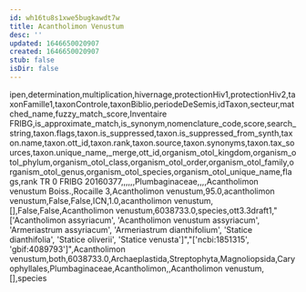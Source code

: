 ```yaml
---
id: wh16tu8s1xwe5bugkawdt7w
title: Acantholimon Venustum
desc: ''
updated: 1646650020907
created: 1646650020907
stub: false
isDir: false
---
```

ipen,determination,multiplication,hivernage,protectionHiv1,protectionHiv2,taxonFamille1,taxonControle,taxonBiblio,periodeDeSemis,idTaxon,secteur,matched_name,fuzzy_match_score,Inventaire FRIBG,is_approximate_match,is_synonym,nomenclature_code,score,search_string,taxon.flags,taxon.is_suppressed,taxon.is_suppressed_from_synth,taxon.name,taxon.ott_id,taxon.rank,taxon.source,taxon.synonyms,taxon.tax_sources,taxon.unique_name,_merge,ott_id,organism_otol_kingdom,organism_otol_phylum,organism_otol_class,organism_otol_order,organism_otol_family,organism_otol_genus,organism_otol_species,organism_otol_unique_name,flags,rank
TR 0 FRIBG 20160377,,,,,,Plumbaginaceae,,,,Acantholimon venustum Boiss.,Rocaille 3,Acantholimon venustum,95.0,acantholimon venustum,False,False,ICN,1.0,acantholimon venustum,[],False,False,Acantholimon venustum,6038733.0,species,ott3.3draft1,"['Acantholimon assyriacum', 'Acantholimon venustum assyriacum', 'Armeriastrum assyriacum', 'Armeriastrum dianthifolium', 'Statice dianthifolia', 'Statice oliverii', 'Statice venusta']","['ncbi:1851315', 'gbif:4089793']",Acantholimon venustum,both,6038733.0,Archaeplastida,Streptophyta,Magnoliopsida,Caryophyllales,Plumbaginaceae,Acantholimon,,Acantholimon venustum,[],species
